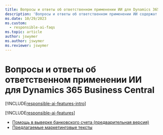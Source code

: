 ```yaml
---
title: Вопросы и ответы об ответственном применении ИИ для Dynamics 365 Business Central
description: 'Вопросы и ответы об ответственном применении ИИ содержат информацию о технологии ИИ, используемой в Business Central, включая ключевые соображения и сведения о том, как используется ИИ, как он тестировался и оценивался, а также о конкретных ограничениях, если они существуют.'
ms.date: 10/29/2023
ms.custom:
  - responsible-ai-faqs
ms.topic: article
author: jswymer
ms.author: jswymer
ms.reviewer: jswymer
---
```


# <a name="responsible-ai-faqs-for-dynamics-365-business-central"></a>Вопросы и ответы об ответственном применении ИИ для Dynamics 365 Business Central

[!INCLUDE[responsible-ai-features-intro](includes/responsible-ai-intro.md)]

[!INCLUDE[responsible-ai-features](includes/responsible-ai-features.md)]

- [Помощь в выверке банковского счета (предварительная версия)](faqs-bank-reconciliation.md)
- [Предлагаемые маркетинговые тексты](faqs-marketing-text.md)
